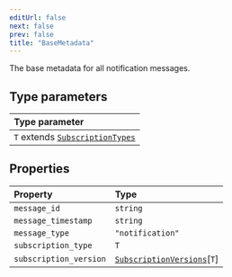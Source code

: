 ```yaml
---
editUrl: false
next: false
prev: false
title: "BaseMetadata"
---
```


The base metadata for all notification messages.

## Type parameters

| Type parameter |
| :------ |
| `T` extends [`SubscriptionTypes`](/api/eventsub/enumerations/subscriptiontypes/) |

## Properties

| Property | Type |
| :------ | :------ |
| `message_id` | `string` |
| `message_timestamp` | `string` |
| `message_type` | `"notification"` |
| `subscription_type` | `T` |
| `subscription_version` | [`SubscriptionVersions`](/api/eventsub/interfaces/subscriptionversions/)\[`T`\] |
